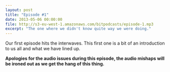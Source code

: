 ```yaml
---
layout: post
title: "Episode #1"
date: 2013-05-06 00:00:00
file: http://s3-eu-west-1.amazonaws.com/bitpodcasts/episode-1.mp3
excerpt: "The one where we didn't know quite way we were doing."
---
```


Our first episode hits the interwaves. This first one is a bit of an introduction to us all and what we have lined up.

__Apologies for the audio issues during this episode, the audio mishaps will be ironed out as we get the hang of this thing.__
